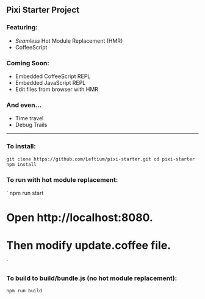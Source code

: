 ## Pixi Starter Project

### Featuring:

- *Seamless* Hot Module Replacement (HMR)
- CoffeeScript

### Coming Soon:
- Embedded CoffeeScript REPL
- Embedded JavaScript REPL
- Edit files from browser with HMR

### And even...
- Time travel
- Debug Trails

---

### To install:

`
git clone https://github.com/Leftium/pixi-starter.git
cd pixi-starter
npm install
`


### To run with hot module replacement:

`
npm run start
# Open http://localhost:8080.
# Then modify update.coffee file.
`



### To build to build/bundle.js (no hot module replacement):

`npm run build`
